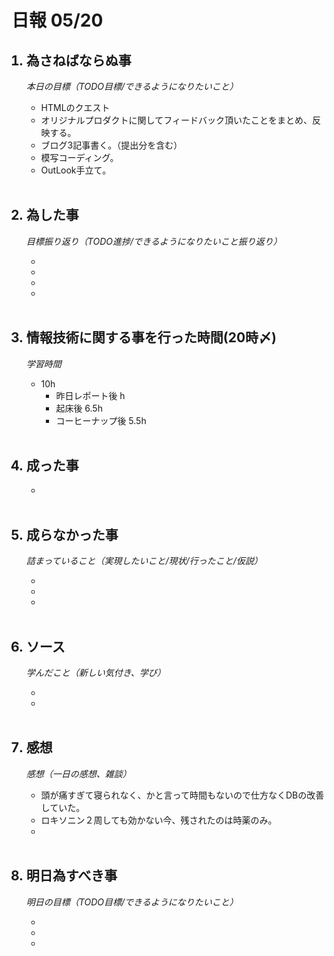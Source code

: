 # 日報 05/20


<ol>

## <li>為さねばならぬ事</li>

*本日の目標（TODO目標/できるようになりたいこと）*

  - HTMLのクエスト
  - オリジナルプロダクトに関してフィードバック頂いたことをまとめ、反映する。
  - ブログ3記事書く。（提出分を含む）
  - 模写コーディング。
  - OutLook手立て。
  <!-- - ログイン機能のデモ。 -->
  <!-- - GitHubActions -->
  <!-- - DockerCompose -->

<br>

## <li>為した事</li>

*目標振り返り（TODO進捗/できるようになりたいこと振り返り）*

  - 
  - 
  - 
  - 

<br>


## <li>情報技術に関する事を行った時間(20時〆)</li>

*学習時間*

  - 10h
    - 昨日レポート後 h
    - 起床後 6.5h
    - コーヒーナップ後 5.5h

<br>


## <li>成った事</li>

  - 

<br>


## <li>成らなかった事</li>

*詰まっていること（実現したいこと/現状/行ったこと/仮説）*

  - 
  - 
  - 

<br>


## <li>ソース</li>

*学んだこと（新しい気付き、学び）*

  - 
  - 

<br>


## <li>感想</li>

*感想（一日の感想、雑談）*

  - 頭が痛すぎて寝られなく、かと言って時間もないので仕方なくDBの改善していた。
  - ロキソニン２周しても効かない今、残されたのは時薬のみ。
  - 

<br>


## <li>明日為すべき事</li>

*明日の目標（TODO目標/できるようになりたいこと）*

  - 
  - 
  - 

<!-- end -->

<br>

</ol>


